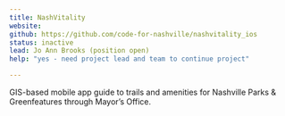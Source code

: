 ```yaml
---
title: NashVitality
website: 
github: https://github.com/code-for-nashville/nashvitality_ios
status: inactive
lead: Jo Ann Brooks (position open)
help: "yes - need project lead and team to continue project"

---
```

GIS-based mobile app guide to trails and amenities for Nashville Parks & Greenfeatures through Mayor’s Office. 
